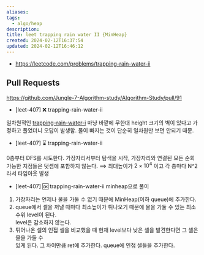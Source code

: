 ```yaml
---
aliases: 
tags:
  - algo/heap
description: 
title: leet trapping rain water II {MinHeap}
created: 2024-02-12T16:37:54
updated: 2024-02-12T16:46:12
---
```

- <https://leetcode.com/problems/trapping-rain-water-ii>

## Pull Requests

<https://github.com/Jungle-7-Algorithm-study/Algorithm-Study/pull/91>

- \[leet-407] ❌ trapping-rain-water-ii

일차원적인 [trapping-rain-water-i](https://leetcode.com/problems/trapping-rain-water-i) 마냥 바깥에 무한대 height 크기의 벽이 있다고 가정하고 풀었더니 오답이 발생함. 물이 빠지는 것이 단순히 일차원만 보면 안되기 때문.

- \[leet-407] ⌛️ trapping-rain-water-ii

0층부터 DFS를 시도한다. 가장자리서부터 탐색을 시작, 가장자리와 연결된 모든 순회 가능한 지점들은 덧셈에 포함하지 않는다. ⟹ 최대높이가 $2 \times 10 ^ 4$ 이고 각 층마다 N^2 라서 타임아웃 발생

- \[leet-407] 🆗 trapping-rain-water-ii minheap으로 풀이

1. 가장자리는 언제나 물을 가둘 수 없기 때문에 MinHeap(이하 queue)에 추가한다.
2. queue에서 셀을 꺼낼 때마다 최소높이가 튀나오기 때문에 물을 가둘 수 있는 최소수위 level이 된다.  
	level은 감소하지 않는다.
3. 튀어나온 셀의 인접 셀을 비교했을 때 현재 level보다 낮은 셀을 발견한다면 그 셀은 물을 가둘 수  
	있게 된다. 그 차이만큼 ret에 추가한다. queue에 인접 셀들을 추가한다.
